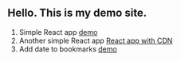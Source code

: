 
## Hello. This is my demo site.

1. Simple React app [demo](https://exile2003.github.io/ind)
2. Another simple React app [React app with CDN](https://exile2003.github.io/out_of_use)
3. Add date to bookmarks [demo](https://exile2003.github.io/modify-bookmark)
